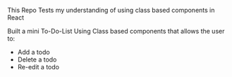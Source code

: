 This Repo Tests my understanding of using class based components in React

Built a mini To-Do-List Using Class based components that allows the user to:

- Add a todo
- Delete a todo
- Re-edit a todo

